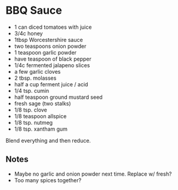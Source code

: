 BBQ Sauce
=========

- 1 can diced tomatoes with juice
- 3/4c honey
- 1tbsp Worcestershire sauce
- two teaspoons onion powder
- 1 teaspoon garlic powder
- have teaspoon of black pepper
- 1/4c fermented jalapeno slices
- a few garlic cloves
- 2 tbsp. molasses
- half a cup ferment juice / acid
- 1/4 tsp. cumin
- half teaspoon ground mustard seed
- fresh sage (two stalks)
- 1/8 tsp. clove
- 1/8 teaspoon allspice
- 1/8 tsp. nutmeg
- 1/8 tsp. xantham gum

Blend everything and then reduce.

Notes
-----
- Maybe no garlic and onion powder next time.  Replace w/ fresh?
- Too many spices together?


